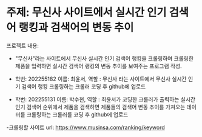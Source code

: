 # 주제: 무신사 사이트에서 실시간 인기 검색어 랭킹과 검색어의 변동 추이



프로젝트 내용:
- "무신사"라는 사이트에서 무신사 실시간 인기 검색어 랭킹을 크롤링하며 크롤링한 제품을 입력하면 실시간 검색어 랭킹의 변동 추이를 보여주는 프로그램 작성.




- 학번: 202255182 이름: 최윤서, 역할 : 무신사 라는 사이트에서 무신사 실시간 인기 검색어 랭킹 크롤링하는 크롤러 코딩 후 github에 업로드
- 학번: 202255131 이름: 박수현, 역할 : 최윤서가 코딩한 크롤러가 출력하는 실시간 인기 검색어 순위에서 제품을 검색하면 제품들의 검색어 변동 추이를 가져오는 데이터를 크롤링하는 크롤러를 코딩 후 github에 업로드




-크롤링할 사이트 url: https://www.musinsa.com/ranking/keyword
